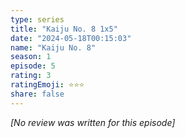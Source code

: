 ```yaml
---
type: series
title: "Kaiju No. 8 1x5"
date: "2024-05-18T00:15:03"
name: "Kaiju No. 8"
season: 1
episode: 5
rating: 3
ratingEmoji: ⭐️⭐️⭐️
share: false
---
```


*[No review was written for this episode]*
